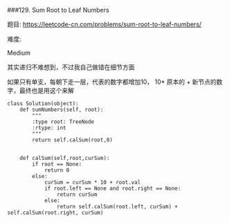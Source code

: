 ###129. Sum Root to Leaf Numbers

题目:
<https://leetcode-cn.com/problems/sum-root-to-leaf-numbers/>


难度:

Medium

其实递归不难想到，不过我自己做错在细节方面

如果只有单支，每朝下走一层，代表的数字都增加10， 10* 原本的 + 新节点的数字，最终也是用这个来解

```
class Solution(object):
    def sumNumbers(self, root):
        """
        :type root: TreeNode
        :rtype: int
        """
        return self.calSum(root,0)
    
    
    def calSum(self,root,curSum):
        if root == None:
            return 0
        else:
            curSum = curSum * 10 + root.val
            if root.left == None and root.right == None:
                return curSum
            else:
                return self.calSum(root.left, curSum) + self.calSum(root.right, curSum)
        

                
```
